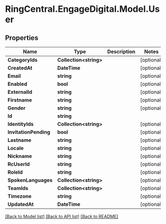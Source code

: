 # RingCentral.EngageDigital.Model.User
## Properties

Name | Type | Description | Notes
------------ | ------------- | ------------- | -------------
**CategoryIds** | **Collection&lt;string&gt;** |  | [optional] 
**CreatedAt** | **DateTime** |  | [optional] 
**Email** | **string** |  | [optional] 
**Enabled** | **bool** |  | [optional] 
**ExternalId** | **string** |  | [optional] 
**Firstname** | **string** |  | [optional] 
**Gender** | **string** |  | [optional] 
**Id** | **string** |  | 
**IdentityIds** | **Collection&lt;string&gt;** |  | [optional] 
**InvitationPending** | **bool** |  | [optional] 
**Lastname** | **string** |  | [optional] 
**Locale** | **string** |  | [optional] 
**Nickname** | **string** |  | [optional] 
**RcUserId** | **string** |  | [optional] 
**RoleId** | **string** |  | [optional] 
**SpokenLanguages** | **Collection&lt;string&gt;** |  | [optional] 
**TeamIds** | **Collection&lt;string&gt;** |  | [optional] 
**Timezone** | **string** |  | [optional] 
**UpdatedAt** | **DateTime** |  | [optional] 

[[Back to Model list]](../README.md#documentation-for-models) [[Back to API list]](../README.md#documentation-for-api-endpoints) [[Back to README]](../README.md)

